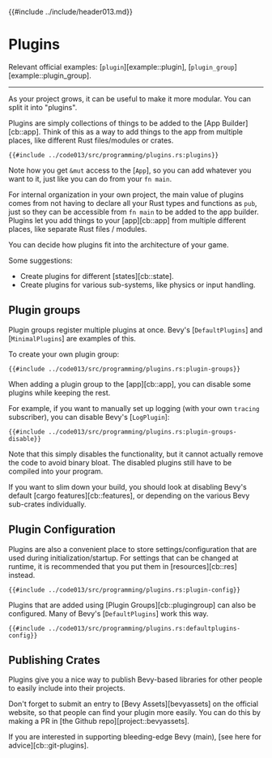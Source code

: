 {{#include ../include/header013.md}}

# Plugins

Relevant official examples:
[`plugin`][example::plugin],
[`plugin_group`][example::plugin_group].

---

As your project grows, it can be useful to make it more modular. You can
split it into "plugins".

Plugins are simply collections of things to be added to the [App
Builder][cb::app]. Think of this as a way to add things to the app from
multiple places, like different Rust files/modules or crates.

```rust,no_run,noplayground
{{#include ../code013/src/programming/plugins.rs:plugins}}
```

Note how you get `&mut` access to the [`App`], so you can
add whatever you want to it, just like you can do from your `fn main`.

For internal organization in your own project, the main value of plugins
comes from not having to declare all your Rust types and functions as
`pub`, just so they can be accessible from `fn main` to be added to the
app builder. Plugins let you add things to your [app][cb::app] from multiple
different places, like separate Rust files / modules.

You can decide how plugins fit into the architecture of your game.

Some suggestions:
 - Create plugins for different [states][cb::state].
 - Create plugins for various sub-systems, like physics or input handling.

## Plugin groups

Plugin groups register multiple plugins at once.  Bevy's [`DefaultPlugins`]
and [`MinimalPlugins`] are examples of this.

To create your own plugin group:

```rust,no_run,noplayground
{{#include ../code013/src/programming/plugins.rs:plugin-groups}}
```

When adding a plugin group to the [app][cb::app], you can disable some
plugins while keeping the rest.

For example, if you want to manually set up logging (with your own `tracing`
subscriber), you can disable Bevy's [`LogPlugin`]:

```rust,no_run,noplayground
{{#include ../code013/src/programming/plugins.rs:plugin-groups-disable}}
```

Note that this simply disables the functionality, but it cannot actually
remove the code to avoid binary bloat. The disabled plugins still have to
be compiled into your program.

If you want to slim down your build, you should look at disabling Bevy's
default [cargo features][cb::features], or depending on the various Bevy
sub-crates individually.

## Plugin Configuration

Plugins are also a convenient place to store settings/configuration that are
used during initialization/startup. For settings that can be changed at runtime,
it is recommended that you put them in [resources][cb::res] instead.

```rust,no_run,noplayground
{{#include ../code013/src/programming/plugins.rs:plugin-config}}
```

Plugins that are added using [Plugin Groups][cb::plugingroup] can also be
configured. Many of Bevy's [`DefaultPlugins`] work this way.

```rust,no_run,noplayground
{{#include ../code013/src/programming/plugins.rs:defaultplugins-config}}
```

## Publishing Crates

Plugins give you a nice way to publish Bevy-based libraries for other people
to easily include into their projects.

Don't forget to submit an entry to [Bevy Assets][bevyassets] on the official
website, so that people can find your plugin more easily. You can do this
by making a PR in [the Github repo][project::bevyassets].

If you are interested in supporting bleeding-edge Bevy (main), [see here
for advice][cb::git-plugins].

